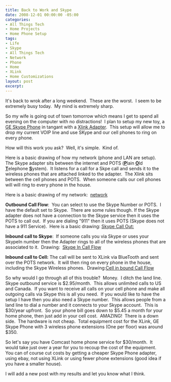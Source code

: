 ```yaml
---
title: Back to Work and Skype
date: 2008-12-01 00:00:00 -05:00
categories:
- All Things Tech
- Home Projects
- Home Phone Setup
tags:
- Life
- Skype
- All Things Tech
- Network
- Phone
- Home
- XLink
- Home Customizations
layout: post
excerpt: 
---
```


It's back to wrok after a long weekend.&nbsp; These are the worst.&nbsp; I seem to be extremely busy today.&nbsp; My mind is extremely sharp.

So my wife is going out of town tomorrow which means I get to spend all evening on the computer with no distractions!&nbsp; I plan to setup my new toy, a <a href="http://www.home-electronics.net/ge/pc/viewPrd.asp?idcategory=13&amp;idproduct=17" target="_blank">GE Skype Phone</a> in tangant with a <a href="http://www.xlinkgateway.com/" target="_blank">Xlink Adapter</a>.&nbsp; This setup will allow me to drop my current VOIP line and use SKype and our cell phones to ring on every phone.

How will this work you ask?&nbsp; Well, it's simple.&nbsp; Kind of.

Here is a basic drawing of how my network (phone and LAN are setup).&nbsp; The Skype adapter sits between the internet and POTS (<span style="text-decoration: underline;"><strong>P</strong></span>lain <strong><span style="text-decoration: underline;">O</span></strong>ld <strong><span style="text-decoration: underline;">T</span></strong>elephone <span style="text-decoration: underline;"><strong>S</strong></span>ystem).&nbsp; It listens for a call for a Skpe call and sends it to the wireless phones that are attached linked to the adapter.&nbsp; The Xlink sits between the cell phones and POTS.&nbsp; When someone calls our cell phones will will ring to every phone in the house.

Here is a basic drawing of my network:&nbsp; <a href="http://techcook.net/wp-content/uploads/2008/12/network.pdf">network</a>

<strong>Outbound Call Flow</strong>:&nbsp; You can select to use the Skype Number or POTS.&nbsp; I have the default set to Skype.&nbsp; There are some rules though. If the Skype adapter does not have a connection to the Skype service then it uses the POTS to call out.&nbsp; If you are dialing "911" then it uses POTS (Skype does not have a 911 Service).&nbsp; Here is a basic drawing: <a href="http://techcook.net/wp-content/uploads/2008/12/20081201164030.pdf">Skype Call Out: </a>

<strong>Inbound call to Skype</strong>:&nbsp; If someone calls you via Skype or uses your SkypeIn number then the Adapter rings to all of the wireless phones that are associated to it.&nbsp; Drawing:&nbsp; <a href="http://techcook.net/wp-content/uploads/2008/12/skype-in.pdf">Skype In Call Flow</a>

<strong>Inbound call to Cell:</strong> The call will be sent to XLink via BlueTooth and sent over the POTS network.&nbsp; It will then ring on every phone in the house, including the Skype Wireless phones.&nbsp; Drawing:<a href="http://techcook.net/wp-content/uploads/2008/12/cell-in.pdf">Cell in bound Call Flow</a>

So why would I go through all of this trouble?&nbsp; Money.&nbsp; I ditch the land line.&nbsp; Skype outbound service is $2.95/month.&nbsp; This allows unlimited calls to US and Canada.&nbsp; If you want to receive all calls on your cell phone and make all outgoing calls via Skype this is all you need.&nbsp; If you would like to have the setup I have then you also need a Skype number.&nbsp; This allows people from a land line to dial a number and it connects to your Skype account.&nbsp; This is $30/year upfront.&nbsp; So your phone bill goes down to $5.45 a month for your home phone, then just add in your cell cost.&nbsp; AMAZING!&nbsp; There is a down side.&nbsp; The hardware is not cheap.&nbsp; Total equipment cost for the XLink, GE Skype Phone with 3 wireless phone extensions (One per floor) was around $350.

So let's say you have Comcast home phone service for $30/month.&nbsp; It would take just over a year for you to recoup the cost of the equipment.&nbsp; You can of course cut costs by getting a cheaper Skype Phone adapter, using ebay, not using XLink or using fewer phone extensions (good idea if you have a smaller house).

I will add a new post with my results and let you know what I think.
